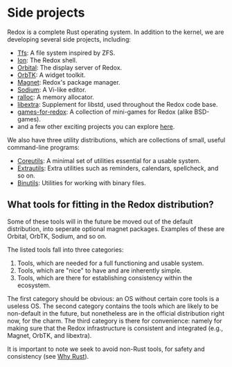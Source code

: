 Side projects
=============

Redox is a complete Rust operating system.
In addition to the kernel, we are developing several side projects, including:

- [Tfs]: A file system inspired by ZFS.
- [Ion]: The Redox shell.
- [Orbital]: The display server of Redox.
- [OrbTK]: A widget toolkit.
- [Magnet]: Redox's package manager.
- [Sodium]: A Vi-like editor.
- [ralloc]: A memory allocator.
- [libextra]: Supplement for libstd, used throughout the Redox code base.
- [games-for-redox]: A collection of mini-games for Redox (alike BSD-games).
- and a few other exciting projects you can explore [here].

We also have three utility distributions, which are collections of small, useful command-line programs:
- [Coreutils]: A minimal set of utilities essential for a usable system.
- [Extrautils]: Extra utilities such as reminders, calendars, spellcheck, and so on.
- [Binutils]: Utilities for working with binary files.

What tools for fitting in the Redox distribution?
-------------------------------------------------

Some of these tools will in the future be moved out of the default distribution, into seperate optional magnet packages. Examples of these are Orbital, OrbTK, Sodium, and so on.

The listed tools fall into three categories:

1. Tools, which are needed for a full functioning and usable system.
2. Tools, which are "nice" to have and are inherently simple.
3. Tools, which are there for establishing consistency within the ecosystem.

The first category should be obvious: an OS without certain core tools is a useless OS. The second category contains the tools which are likely to be non-default in the future, but nonetheless are in the official distribution right now, for the charm. The third category is there for convenience: namely for making sure that the Redox infrastructure is consistent and integrated (e.g., Magnet, OrbTK, and libextra).

It is important to note we seek to avoid non-Rust tools, for safety and consistency (see [Why Rust]).

[Tfs]: https://github.com/ticki/tfs
[Ion]: https://github.com/redox-os/ion
[Orbital]: https://github.com/redox-os/orbital
[OrbTK]: https://github.com/redox-os/orbtk
[Magnet]: https://github.com/redox-os/magnet
[Sodium]: https://github.com/redox-os/sodium
[ralloc]: https://github.com/redox-os/ralloc
[libextra]: https://github.com/redox-os/libextra
[games-for-redox]: https://github.com/redox-os/games
[here]: https://github.com/redox-os

[Coreutils]: https://github.com/redox-os/coreutils
[Extrautils]: https://github.com/redox-os/extrautils
[Binutils]: https://github.com/redox-os/binutils

[Why Rust]: ./introduction/why_rust.html
